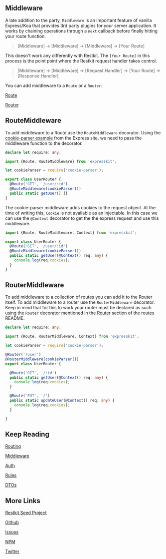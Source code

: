Middleware
----------

A late addition to the party, `Middleware` is an important feature of vanilla Express/Koa that
provides 3rd party plugins for your server application. It works by chaining operations
through a `next` callback before finally hitting your route function.

> [Middleware] -> [Middleware] -> [Middleware] -> [Your Route]

This doesn't work any differently with Restkit. The `[Your Route]` in this process
is the point point where the Restkit request handler takes control.

> [Middleware] -> [Middleware] -> [Request Handler] -> [Your Route] -> [Response Handler]

You can add middleware to a `Route` or a `Router`.

[Route](#route)

[Router](#router)

<a name="route"></a>
## RouteMiddleware

To add middleware to a Route use the `RouteMiddleware` decorator.
Using the [cookie-parser example](http://expressjs.com/en/guide/using-middleware.html#middleware.third-party)
from the Express site, we need to pass the middleware function to the decorator.

```typescript
declare let require: any;

import {Route, RouteMiddleware} from 'expresskit';

let cookieParser = require('cookie-parser');

export class UserRouter {
  @Route('GET', '/user/:id')
  @RouteMiddleware(cookieParser())
  public static getUser() {}
}
```

The cookie-parser middleware adds cookies to the request object. At the time of
writing this, `Cookie` is not available as an injectable. In this case we can
use the `@Context` decorator to get the the express request and use this middleware.

```typescript
import {Route, RouteMiddleware, Context} from 'expresskit';

export class UserRouter {
  @Route('GET', '/user/:id')
  @RouteMiddleware(cookieParser())
  public static getUser(@Context() req: any) {
    console.log(req.cookies);
  }
}
```

<a name="router"></a>
## RouterMiddleware

To add middleware to a collection of routes you can add it to the Router itself.
To add middleware to a router use the `RouterMiddleware` decorator. Keep in mind that
for this to work your router must be declared as such using the `Router` decorator
mentioned in the [Router](/route/README.md#router) section of the routes README.

```typescript
declare let require: any;

import {Route, RouterMiddleware, Context} from 'expresskit';

let cookieParser = require('cookie-parser');

@Router('/user')
@RouterMiddleware(cookieParser())
export class UserRouter {

  @Route('GET', '/:id')
  public static getUser(@Context() req: any) {
    console.log(req.cookies);
  }

  @Route('PUT', '/')
  public static updateUser(@Context() req: any) {
    console.log(req.cookies);
  }

}
```

## Keep Reading

[Routing](/route/README.md)

[Middleware](/middleware/README.md)

[Auth](/auth/README.md)

[Rules](/rule/README.md)

[DTOs](/dto/README.md)

## More Links

[Restkit Seed Project](https://github.com/iamchairs/restkit-seed)

[Github](https://github.com/iamchairs/restkit)

[Issues](https://github.com/iamchairs/restkit/issues)

[NPM](https://www.npmjs.com/package/restkit)

[Twitter](https://twitter.com/micahwllmsn)